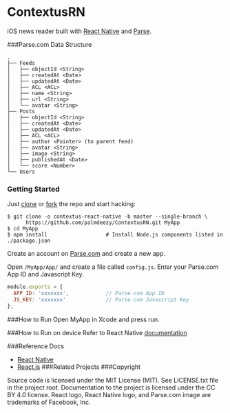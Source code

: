 # ContextusRN
iOS news reader built with [React Native](https://facebook.github.io/react-native/) and [Parse](http://parse.com).


###Parse.com Data Structure
```
.
├── Feeds
│   ├── objectId <String>
│   ├── createdAt <Date>
│   ├── updatedAt <Date>
│   ├── ACL <ACL>
│   ├── name <String>
│   ├── url <String>
│   └── avatar <String>
├── Posts
│   ├── objectId <String>
│   ├── createdAt <Date>
│   ├── updatedAt <Date>
│   ├── ACL <ACL>
│   ├── author <Pointer> (to parent feed)
│   ├── avatar <String>
│   ├── image <String>
│   ├── publishedAt <Date>
│   └── score <Number>
└── Users
```

### Getting Started
Just [clone](github-windows://openRepo/https://github.com/palmdeezy/ContextusRN) or
[fork](https://github.com/palmdeezy/ContextusRN/fork) the repo and start hacking:

```shell
$ git clone -o contextus-react-native -b master --single-branch \
      https://github.com/palmdeezy/ContextusRN.git MyApp
$ cd MyApp
$ npm install                   # Install Node.js components listed in ./package.json
```

Create an account on [Parse.com](http://parse.com) and create a new app.

Open `/MyApp/App/` and create a file called `config.js`. Enter your Parse.com App ID and Javascript Key. 

```javascript
module.exports = {
  APP_ID: 'xxxxxxx',            // Parse.com App ID
  JS_KEY: 'xxxxxxx'             // Parse.com Javascript Key
};
```
###How to Run
Open MyApp in Xcode and press run. 

###How to Run on device
Refer to React Native [documentation](https://facebook.github.io/react-native/docs/runningondevice.html#content) 

###Reference Docs
  - [React Native](https://facebook.github.io/react-native/)
  - [React.js](http://facebook.github.io/react/)
###Related Projects
###Copyright

Source code is licensed under the MIT License (MIT). See LICENSE.txt file in the project root. Documentation to the project is licensed under the CC BY 4.0 license. React logo, React Native logo, and Parse.com image are trademarks of Facebook, Inc.
